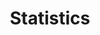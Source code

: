 ---
# Page left intentionally blank; work done in the "statistics" layout
layout: stats
title: Statistics
---